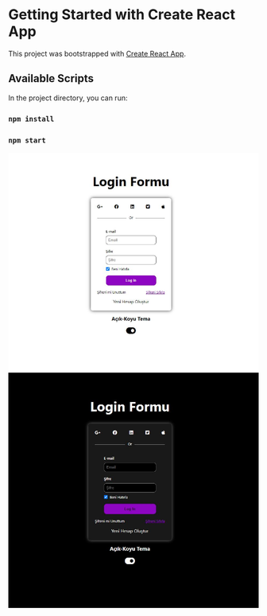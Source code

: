 # Getting Started with Create React App

This project was bootstrapped with [Create React App](https://github.com/facebook/create-react-app).

## Available Scripts

In the project directory, you can run:

### `npm install`
### `npm start`

![alt text](https://github.com/kadirbabaoglu/React-Login-Page/blob/main/public/images/light.JPG)
![alt text](https://github.com/kadirbabaoglu/React-Login-Page/blob/main/public/images/dark.JPG)
